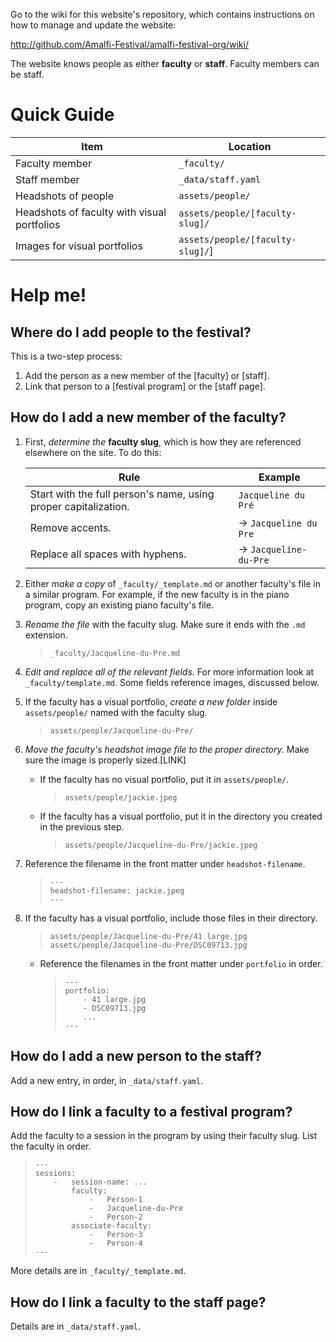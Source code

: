 Go to the wiki for this website's repository, which contains instructions on how to manage and update the website:

http://github.com/Amalfi-Festival/amalfi-festival-org/wiki/




The website knows people as either **faculty** or **staff**. Faculty members can be staff.

# Quick Guide

|Item|Location|
|-|-|
|Faculty member|```_faculty/```|
|Staff member|```_data/staff.yaml```|
|Headshots of people|```assets/people/```|
|Headshots of faculty with visual portfolios|```assets/people/[faculty-slug]/```|
|Images for visual portfolios|```assets/people/[faculty-slug]/```]

# Help me!

## Where do I add people to the festival?

This is a two-step process:

1. Add the person as a new member of the [faculty] or [staff].
2. Link that person to a [festival program] or the [staff page].

## How do I add a new member of the faculty?

1. First, *determine the* **faculty slug**, which is how they are referenced elsewhere on the site. To do this:

    |Rule|Example|
    |-|-|
    |Start with the full person's name, using proper capitalization.|```Jacqueline du Pré```|
    |Remove accents.| → ```Jacqueline du Pre```|
    |Replace all spaces with hyphens.| → ```Jacqueline-du-Pre``` |

1. Either *make a copy* of ```_faculty/_template.md``` or another faculty's file in a similar program. For example, if the new faculty is in the piano program, copy an existing piano faculty's file.

1. *Rename the file* with the faculty slug. Make sure it ends with the ```.md``` extension.

    > ```_faculty/Jacqueline-du-Pre.md```

1. *Edit and replace all of the relevant fields.* For more information look at ```_faculty/template.md```. Some fields reference images, discussed below.
1. If the faculty has a visual portfolio, *create a new folder* inside ```assets/people/``` named with the faculty slug.

    > ```assets/people/Jacqueline-du-Pre/```

1. *Move the faculty's headshot image file to the proper directory.* Make sure the image is properly sized.[LINK]

    * If the faculty has no visual portfolio, put it in ```assets/people/```.

        > ```assets/people/jackie.jpeg```
    * If the faculty has a visual portfolio, put it in the directory you created in the previous step.

        > ```assets/people/Jacqueline-du-Pre/jackie.jpeg```

1. Reference the filename in the front matter under ```headshot-filename```.

    > ```
    > ---
    > headshot-filename: jackie.jpeg
    > ---
    > ```

1. If the faculty has a visual portfolio, include those files in their directory.

    > ```
    > assets/people/Jacqueline-du-Pre/41 large.jpg
    > assets/people/Jacqueline-du-Pre/DSC09713.jpg
    > ```

    * Reference the filenames in the front matter under ```portfolio``` in order.

        > ```
        > ---
        > portfolio:
        >     - 41 large.jpg
        >     - DSC09713.jpg
        >     ...
        > ---
        > ```

## How do I add a new person to the staff?

Add a new entry, in order, in ```_data/staff.yaml```.

## How do I link a faculty to a festival program?

Add the faculty to a session in the program by using their faculty slug. List the faculty in order.

> ```
> ---
> sessions:
>     -   session-name: ...
>         faculty:
>             -   Person-1
>             -   Jacqueline-du-Pre
>             -   Person-2
>         associate-faculty:
>             -   Person-3
>             -   Person-4
> ---
> ```

More details are in ```_faculty/_template.md```.

## How do I link a faculty to the staff page?

Details are in ```_data/staff.yaml```.